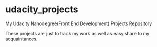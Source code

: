 # udacity_projects
My Udacity Nanodegree(Front End Development) Projects Repository

These projects are just to track my work as well as easy share to my acquaintances.
